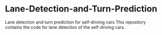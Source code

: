 # Lane-Detection-and-Turn-Prediction
Lane detection and turn prediction for self-driving cars
This repository contains the code for lane detection of the self-driving cars.
